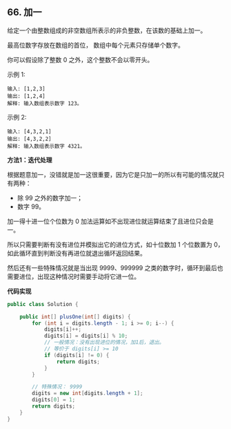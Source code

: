 ## 66. 加一

给定一个由整数组成的非空数组所表示的非负整数，在该数的基础上加一。

最高位数字存放在数组的首位， 数组中每个元素只存储单个数字。

你可以假设除了整数 0 之外，这个整数不会以零开头。

示例 1:

```text
输入: [1,2,3]
输出: [1,2,4]
解释: 输入数组表示数字 123。
```

示例 2:

```text
输入: [4,3,2,1]
输出: [4,3,2,2]
解释: 输入数组表示数字 4321。
```

**方法1：迭代处理**

根据题意加一，没错就是加一这很重要，因为它是只加一的所以有可能的情况就只有两种：

- 除 99 之外的数字加一；
- 数字 99。

加一得十进一位个位数为 0 加法运算如不出现进位就运算结束了且进位只会是一。

所以只需要判断有没有进位并模拟出它的进位方式，如十位数加 1 个位数置为 0，如此循环直到判断没有再进位就退出循环返回结果。

然后还有一些特殊情况就是当出现 9999、999999 之类的数字时，循环到最后也需要进位，出现这种情况时需要手动将它进一位。

**代码实现**

```java
public class Solution {

    public int[] plusOne(int[] digits) {
        for (int i = digits.length - 1; i >= 0; i--) {
            digits[i]++;
            digits[i] = digits[i] % 10;
            // 一般情况：没有出现进位的情况，加1后，退出。
            // 等价于 digits[i] >= 10
            if (digits[i] != 0) {
                return digits;
            }
        }

        // 特殊情况： 9999
        digits = new int[digits.length + 1];
        digits[0] = 1;
        return digits;
    }
}
```























